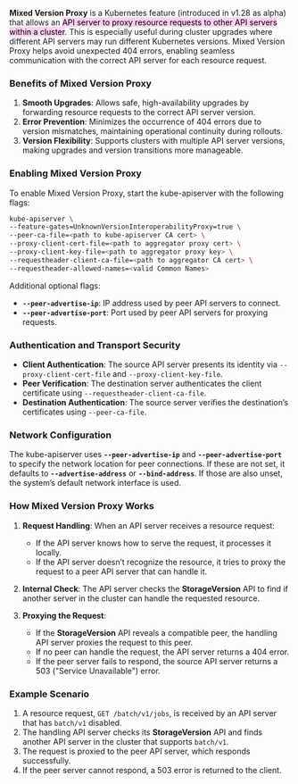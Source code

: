 
**Mixed Version Proxy** is a Kubernetes feature (introduced in v1.28 as alpha) that allows an <mark style="background: #FFB8EBA6;">API server to proxy resource requests to other API servers within a cluster</mark>. This is especially useful during cluster upgrades where different API servers may run different Kubernetes versions. Mixed Version Proxy helps avoid unexpected 404 errors, enabling seamless communication with the correct API server for each resource request.

### Benefits of Mixed Version Proxy

1. **Smooth Upgrades**: Allows safe, high-availability upgrades by forwarding resource requests to the correct API server version.
2. **Error Prevention**: Minimizes the occurrence of 404 errors due to version mismatches, maintaining operational continuity during rollouts.
3. **Version Flexibility**: Supports clusters with multiple API server versions, making upgrades and version transitions more manageable.

### Enabling Mixed Version Proxy

To enable Mixed Version Proxy, start the kube-apiserver with the following flags:

```bash
kube-apiserver \
--feature-gates=UnknownVersionInteroperabilityProxy=true \
--peer-ca-file=<path to kube-apiserver CA cert> \
--proxy-client-cert-file=<path to aggregator proxy cert> \
--proxy-client-key-file=<path to aggregator proxy key> \
--requestheader-client-ca-file=<path to aggregator CA cert> \
--requestheader-allowed-names=<valid Common Names>
```

Additional optional flags:
- **`--peer-advertise-ip`**: IP address used by peer API servers to connect.
- **`--peer-advertise-port`**: Port used by peer API servers for proxying requests.

### Authentication and Transport Security

- **Client Authentication**: The source API server presents its identity via `--proxy-client-cert-file` and `--proxy-client-key-file`.
- **Peer Verification**: The destination server authenticates the client certificate using `--requestheader-client-ca-file`.
- **Destination Authentication**: The source server verifies the destination’s certificates using `--peer-ca-file`.

### Network Configuration

The kube-apiserver uses **`--peer-advertise-ip`** and **`--peer-advertise-port`** to specify the network location for peer connections. If these are not set, it defaults to **`--advertise-address`** or **`--bind-address`**. If those are also unset, the system’s default network interface is used.

### How Mixed Version Proxy Works

1. **Request Handling**: When an API server receives a resource request:
   - If the API server knows how to serve the request, it processes it locally.
   - If the API server doesn’t recognize the resource, it tries to proxy the request to a peer API server that can handle it.

2. **Internal Check**: The API server checks the **StorageVersion** API to find if another server in the cluster can handle the requested resource.

3. **Proxying the Request**:
   - If the **StorageVersion** API reveals a compatible peer, the handling API server proxies the request to this peer.
   - If no peer can handle the request, the API server returns a 404 error.
   - If the peer server fails to respond, the source API server returns a 503 ("Service Unavailable") error.

### Example Scenario

1. A resource request, `GET /batch/v1/jobs`, is received by an API server that has `batch/v1` disabled.
2. The handling API server checks its **StorageVersion** API and finds another API server in the cluster that supports `batch/v1`.
3. The request is proxied to the peer API server, which responds successfully.
4. If the peer server cannot respond, a 503 error is returned to the client.